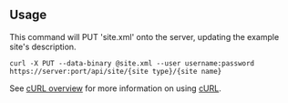 Usage
---

This command will PUT 'site.xml' onto the server, updating the example site's description.

	curl -X PUT --data-binary @site.xml --user username:password https://server:port/api/site/{site type}/{site name}
	
See [cURL overview](../../README.md#cURL) for more information on using [cURL](http://curl.haxx.se/).
